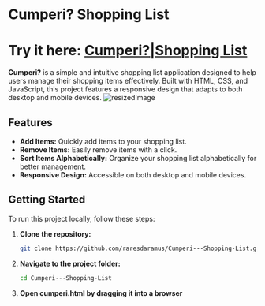 # Cumperi? Shopping List
# Try it here: <a href="https://raresdaramus.github.io/Web-Shopping-List/">Cumperi?|Shopping List<a> <br/>

**Cumperi?** is a simple and intuitive shopping list application designed to help users manage their shopping items effectively. Built with HTML, CSS, and JavaScript, this project features a responsive design that adapts to both desktop and mobile devices.
![resizedImage](https://github.com/user-attachments/assets/9e6687b7-8de8-4509-8bfa-f8fdba5a63ad)

## Features

- **Add Items:** Quickly add items to your shopping list.
- **Remove Items:** Easily remove items with a click.
- **Sort Items Alphabetically:** Organize your shopping list alphabetically for better management.
- **Responsive Design:** Accessible on both desktop and mobile devices.

## Getting Started

To run this project locally, follow these steps:

1. **Clone the repository:**

   ```bash
   git clone https://github.com/raresdaramus/Cumperi---Shopping-List.git

2. **Navigate to the project folder:**

   ```bash
   cd Cumperi---Shopping-List

3. **Open cumperi.html by dragging it into a browser**
